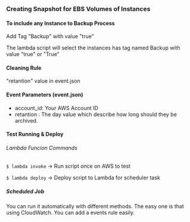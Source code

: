 ### Creating Snapshot for EBS Volumes of Instances

#### To include any Instance to Backup Process 

Add Tag "Backup" with value "true" 

The lambda script will select the instances has tag named Backup with value "true" or "True"

#### Cleaning Rule 

"retantion" value in event.json

#### Event Parameters (event.json) 

* account_id: Your AWS Account ID
* retantion : The day value which describe how long should they be archived.

#### Test Running & Deploy

###### Lambda Funcion Commands

`$ lambda invoke`  -> Run script once on AWS to test

`$ lambda deploy`  -> Deploy script to Lambda for scheduler task

##### Scheduled Job

You can run it automatically with different methods. The easy one is that using CloudWatch. 
You can add a events rule easily.
